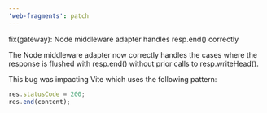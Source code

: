```yaml
---
'web-fragments': patch
---
```


fix(gateway): Node middleware adapter handles resp.end() correctly

The Node middleware adapter now correctly handles the cases where the response
is flushed with resp.end() without prior calls to resp.writeHead().

This bug was impacting Vite which uses the following pattern:

```js
res.statusCode = 200;
res.end(content);
```
